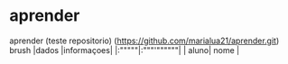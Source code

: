 # aprender
aprender
(teste repositorio) (https://github.com/marialua21/aprender.git)
brush
|dados |informaçoes|
|:"""""|:"""'""""""|
| aluno| nome      |



